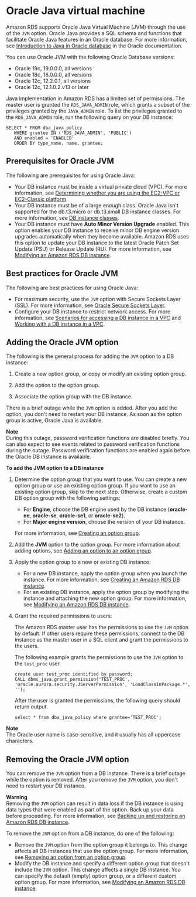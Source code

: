 # Oracle Java virtual machine<a name="oracle-options-java"></a>

Amazon RDS supports Oracle Java Virtual Machine \(JVM\) through the use of the `JVM` option\. Oracle Java provides a SQL schema and functions that facilitate Oracle Java features in an Oracle database\. For more information, see [ Introduction to Java in Oracle database](https://docs.oracle.com/database/121/JJDEV/chone.htm) in the Oracle documentation\.

You can use Oracle JVM with the following Oracle Database versions:
+ Oracle 19c, 19\.0\.0\.0, all versions
+ Oracle 18c, 18\.0\.0\.0, all versions
+ Oracle 12c, 12\.2\.0\.1, all versions
+ Oracle 12c, 12\.1\.0\.2\.v13 or later

Java implementation in Amazon RDS has a limited set of permissions\. The master user is granted the `RDS_JAVA_ADMIN` role, which grants a subset of the privileges granted by the `JAVA_ADMIN` role\. To list the privileges granted to the `RDS_JAVA_ADMIN` role, run the following query on your DB instance:

```
SELECT * FROM dba_java_policy 
   WHERE grantee IN ('RDS_JAVA_ADMIN', 'PUBLIC') 
   AND enabled = 'ENABLED' 
   ORDER BY type_name, name, grantee;
```

## Prerequisites for Oracle JVM<a name="oracle-options-java.prerequisites"></a>

The following are prerequisites for using Oracle Java:
+ Your DB instance must be inside a virtual private cloud \(VPC\)\. For more information, see [Determining whether you are using the EC2\-VPC or EC2\-Classic platform](USER_VPC.FindDefaultVPC.md)\. 
+ Your DB instance must be of a large enough class\. Oracle Java isn't supported for the db\.t3\.micro or db\.t3\.small DB instance classes\. For more information, see [DB instance classes](Concepts.DBInstanceClass.md)\.
+ Your DB instance must have **Auto Minor Version Upgrade** enabled\. This option enables your DB instance to receive minor DB engine version upgrades automatically when they become available\. Amazon RDS uses this option to update your DB instance to the latest Oracle Patch Set Update \(PSU\) or Release Update \(RU\)\. For more information, see [Modifying an Amazon RDS DB instance](Overview.DBInstance.Modifying.md)\. 

## Best practices for Oracle JVM<a name="oracle-options-java.best-practices"></a>

The following are best practices for using Oracle Java: 
+ For maximum security, use the `JVM` option with Secure Sockets Layer \(SSL\)\. For more information, see [Oracle Secure Sockets Layer](Appendix.Oracle.Options.SSL.md)\. 
+ Configure your DB instance to restrict network access\. For more information, see [Scenarios for accessing a DB instance in a VPC](USER_VPC.Scenarios.md) and [Working with a DB instance in a VPC](USER_VPC.WorkingWithRDSInstanceinaVPC.md)\. 

## Adding the Oracle JVM option<a name="oracle-options-java.add"></a>

The following is the general process for adding the `JVM` option to a DB instance: 

1. Create a new option group, or copy or modify an existing option group\.

1. Add the option to the option group\.

1. Associate the option group with the DB instance\.

There is a brief outage while the `JVM` option is added\. After you add the option, you don't need to restart your DB instance\. As soon as the option group is active, Oracle Java is available\. 

**Note**  
During this outage, password verification functions are disabled briefly\. You can also expect to see events related to password verification functions during the outage\. Password verification functions are enabled again before the Oracle DB instance is available\.

**To add the JVM option to a DB instance**

1. Determine the option group that you want to use\. You can create a new option group or use an existing option group\. If you want to use an existing option group, skip to the next step\. Otherwise, create a custom DB option group with the following settings: 
   + For **Engine**, choose the DB engine used by the DB instance \(**oracle\-ee**, **oracle\-se**, **oracle\-se1**, or **oracle\-se2**\)\. 
   + For **Major engine version**, choose the version of your DB instance\. 

   For more information, see [Creating an option group](USER_WorkingWithOptionGroups.md#USER_WorkingWithOptionGroups.Create)\. 

1. Add the **JVM** option to the option group\. For more information about adding options, see [Adding an option to an option group](USER_WorkingWithOptionGroups.md#USER_WorkingWithOptionGroups.AddOption)\. 

1. Apply the option group to a new or existing DB instance: 
   + For a new DB instance, apply the option group when you launch the instance\. For more information, see [Creating an Amazon RDS DB instance](USER_CreateDBInstance.md)\.
   + For an existing DB instance, apply the option group by modifying the instance and attaching the new option group\. For more information, see [Modifying an Amazon RDS DB instance](Overview.DBInstance.Modifying.md)\.

1. Grant the required permissions to users\.

   The Amazon RDS master user has the permissions to use the `JVM` option by default\. If other users require these permissions, connect to the DB instance as the master user in a SQL client and grant the permissions to the users\.

   The following example grants the permissions to use the `JVM` option to the `test_proc` user\.

   ```
   create user test_proc identified by password;
   CALL dbms_java.grant_permission('TEST_PROC', 'oracle.aurora.security.JServerPermission', 'LoadClassInPackage.*', '');
   ```

   After the user is granted the permissions, the following query should return output\.

   ```
   select * from dba_java_policy where grantee='TEST_PROC';
   ```
**Note**  
The Oracle user name is case\-sensitive, and it usually has all uppercase characters\.

## Removing the Oracle JVM option<a name="oracle-options-java.remove"></a>

You can remove the `JVM` option from a DB instance\. There is a brief outage while the option is removed\. After you remove the `JVM` option, you don't need to restart your DB instance\. 

**Warning**  
 Removing the `JVM` option can result in data loss if the DB instance is using data types that were enabled as part of the option\. Back up your data before proceeding\. For more information, see [Backing up and restoring an Amazon RDS DB instance](CHAP_CommonTasks.BackupRestore.md)\. 

To remove the `JVM` option from a DB instance, do one of the following: 
+ Remove the `JVM` option from the option group it belongs to\. This change affects all DB instances that use the option group\. For more information, see [Removing an option from an option group](USER_WorkingWithOptionGroups.md#USER_WorkingWithOptionGroups.RemoveOption)\. 
+ Modify the DB instance and specify a different option group that doesn't include the `JVM` option\. This change affects a single DB instance\. You can specify the default \(empty\) option group, or a different custom option group\. For more information, see [Modifying an Amazon RDS DB instance](Overview.DBInstance.Modifying.md)\. 